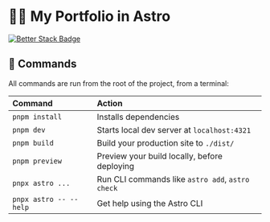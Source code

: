 # 👨‍🚀 My Portfolio in Astro
[![Better Stack Badge](https://uptime.betterstack.com/status-badges/v3/monitor/12g84.svg)](https://uptime.betterstack.com/?utm_source=status_badge)

## 🧞 Commands

All commands are run from the root of the project, from a terminal:

| Command                   | Action                                           |
| :------------------------ | :----------------------------------------------- |
| `pnpm install`             | Installs dependencies                            |
| `pnpm dev`             | Starts local dev server at `localhost:4321`      |
| `pnpm build`           | Build your production site to `./dist/`          |
| `pnpm preview`         | Preview your build locally, before deploying     |
| `pnpx astro ...`       | Run CLI commands like `astro add`, `astro check` |
| `pnpx astro -- --help` | Get help using the Astro CLI                     |